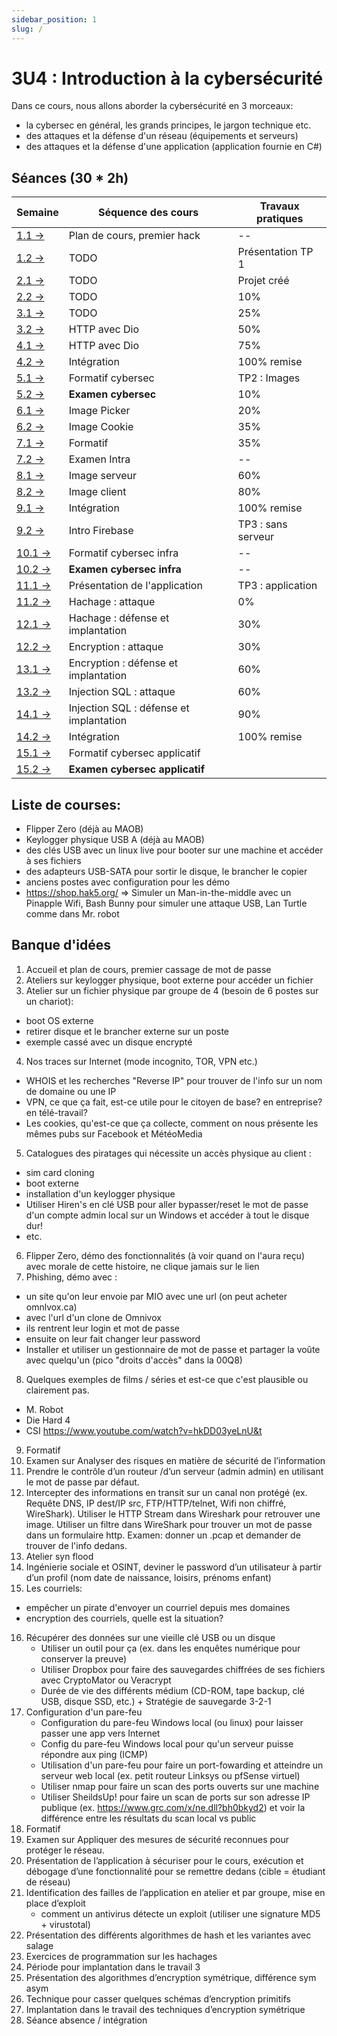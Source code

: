 ```yaml
---
sidebar_position: 1
slug: /
---
```


# 3U4 : Introduction à la cybersécurité

Dans ce cours, nous allons aborder la cybersécurité en 3 morceaux:
- la cybersec en général, les grands principes, le jargon technique etc.
- des attaques et la défense d'un réseau (équipements et serveurs)
- des attaques et la défense d'une application (application fournie en C#)


## Séances (30 * 2h)

| Semaine                       | Séquence des cours                      | Travaux pratiques  |
|-------------------------------|-----------------------------------------|--------------------|
| [1.1 →](cours/rencontre1.1)   | Plan de cours, premier hack             | --                 |
| [1.2 →](cours/rencontre1.2)   | TODO                                    | Présentation TP 1  |
| [2.1 →](cours/rencontre2.1)   | TODO                                    | Projet créé        |
| [2.2 →](cours/rencontre2.2)   | TODO                                    | 10%                |
| [3.1 →](cours/rencontre3.1)   | TODO                                    | 25%                |
| [3.2 →](cours/rencontre3.2)   | HTTP avec Dio                           | 50%                |
| [4.1 →](cours/rencontre4.1)   | HTTP avec Dio                           | 75%                |
| [4.2 →](cours/rencontre4.2)   | Intégration                             | 100% remise        |
| [5.1 →](cours/rencontre5.1)   | Formatif cybersec                       | TP2 : Images       |
| [5.2 →](cours/rencontre5.2)   | **Examen cybersec**                     | 10%                |
| [6.1 →](cours/rencontre6.1)   | Image Picker                            | 20%                |
| [6.2 →](cours/rencontre6.2)   | Image Cookie                            | 35%                |
| [7.1 →](cours/rencontre7.1)   | Formatif                                | 35%                |
| [7.2 →](cours/rencontre7.2)   | Examen Intra                            | --                 |
| [8.1 →](cours/rencontre8.1)   | Image serveur                           | 60%                |
| [8.2 →](cours/rencontre8.2)   | Image client                            | 80%                |
| [9.1 →](cours/rencontre9.1)   | Intégration                             | 100% remise        |
| [9.2 →](cours/rencontre9.2)   | Intro Firebase                          | TP3 : sans serveur |
| [10.1 →](cours/rencontre10.1) | Formatif cybersec infra                 | --                 |
| [10.2 →](cours/rencontre10.2) | **Examen cybersec infra**               | --                 |
| [11.1 →](cours/rencontre11.1) | Présentation de l'application           | TP3 : application  |
| [11.2 →](cours/rencontre11.2) | Hachage : attaque                       | 0%                 |
| [12.1 →](cours/rencontre12.1) | Hachage : défense et implantation       | 30%                |
| [12.2 →](cours/rencontre12.2) | Encryption : attaque                    | 30%                |
| [13.1 →](cours/rencontre13.1) | Encryption : défense et implantation    | 60%                |
| [13.2 →](cours/rencontre13.2) | Injection SQL : attaque                 | 60%                |
| [14.1 →](cours/rencontre14.1) | Injection SQL : défense et implantation | 90%                |
| [14.2 →](cours/rencontre14.2) | Intégration                             | 100% remise        |
| [15.1 →](cours/rencontre15.1) | Formatif cybersec applicatif            |                    |
| [15.2 →](cours/rencontre15.2) | **Examen cybersec applicatif**          |                    |



## Liste de courses:
- Flipper Zero (déjà au MAOB)
- Keylogger physique USB A (déjà au MAOB)
- des clés USB avec un linux live pour booter sur une machine et accéder à ses fichiers
- des adapteurs USB-SATA pour sortir le disque, le brancher le copier
- anciens postes avec configuration pour les démo
- https://shop.hak5.org/ => Simuler un Man-in-the-middle avec un Pinapple Wifi, Bash Bunny pour simuler une attaque USB, Lan Turtle comme dans Mr. robot

## Banque d'idées

1. Accueil et plan de cours, premier cassage de mot de passe
2. Ateliers sur keylogger physique, boot externe pour accéder un fichier
3. Atelier sur un fichier physique par groupe de 4 (besoin de 6 postes sur un chariot):
- boot OS externe
- retirer disque et le brancher externe sur un poste
- exemple cassé avec un disque encrypté
4. Nos traces sur Internet (mode incognito, TOR, VPN etc.)
- WHOIS et les recherches "Reverse IP" pour trouver de l'info sur un nom de domaine ou une IP
- VPN, ce que ça fait, est-ce utile pour le citoyen de base? en entreprise? en télé-travail?
- Les cookies, qu'est-ce que ça collecte, comment on nous présente les mêmes pubs sur Facebook et MétéoMedia
5. Catalogues des piratages qui nécessite un accès physique au client :
- sim card cloning
- boot externe
- installation d'un keylogger physique
- Utiliser Hiren's en clé USB pour aller bypasser/reset le mot de passe d'un compte admin local sur un Windows et accéder à tout le disque dur!
- etc.
6. Flipper Zero, démo des fonctionnalités (à voir quand on l'aura reçu) avec morale de cette histoire, ne clique jamais sur le lien
7. Phishing, démo avec :
- un site qu'on leur envoie par MIO avec une url (on peut acheter omnlvox.ca)
- avec l'url d'un clone de Omnivox
- ils rentrent leur login et mot de passe
- ensuite on leur fait changer leur password
- Installer et utiliser un gestionnaire de mot de passe et partager la voûte avec quelqu'un (pico "droits d'accès" dans la 00Q8)
8. Quelques exemples de films / séries et est-ce que c'est plausible ou clairement pas.
- M. Robot
- Die Hard 4
- CSI https://www.youtube.com/watch?v=hkDD03yeLnU&t
9. Formatif
10. Examen sur Analyser des risques en matière de sécurité de l’information
11. Prendre le contrôle d’un routeur /d’un serveur (admin admin) en utilisant le mot de passe par défaut.
12. Intercepter des informations en transit sur un canal non protégé (ex. Requête DNS, IP dest/IP src, FTP/HTTP/telnet, Wifi non chiffré, WireShark). Utiliser le HTTP Stream dans Wireshark pour retrouver une image. Utiliser un filtre dans WireShark pour trouver un mot de passe dans un formulaire http. Examen: donner un .pcap et demander de trouver de l'info dedans.
13. Atelier syn flood
14. Ingénierie sociale et OSINT, deviner le password d’un utilisateur à partir d’un profil (nom date de naissance, loisirs, prénoms enfant)
15. Les courriels:
- empêcher un pirate d'envoyer un courriel depuis mes domaines
- encryption des courriels, quelle est la situation?
16. Récupérer des données sur une vieille clé USB ou un disque
    - Utiliser un outil pour ça (ex. dans les enquêtes numérique pour conserver la preuve)
    - Utiliser Dropbox pour faire des sauvegardes chiffrées de ses fichiers avec CryptoMator ou Veracrypt
    - Durée de vie des différents médium (CD-ROM, tape backup, clé USB, disque SSD, etc.) + Stratégie de sauvegarde 3-2-1
17. Configuration d'un pare-feu
    - Configuration du pare-feu Windows local (ou linux) pour laisser passer une app vers Internet
    - Config du pare-feu Windows local pour qu'un serveur puisse répondre aux ping (ICMP)
    - Utilisation d'un pare-feu pour faire un port-fowarding et atteindre un serveur web local (ex. petit routeur Linksys ou pfSense virtuel)
    - Utiliser nmap pour faire un scan des ports ouverts sur une machine
    - Utiliser SheildsUp! pour faire un scan de ports sur son adresse IP publique (ex. https://www.grc.com/x/ne.dll?bh0bkyd2) et voir la différence entre les résultats du scan local vs public
18. Formatif
19. Examen sur Appliquer des mesures de sécurité reconnues pour protéger le réseau. 
20. Présentation de l’application à sécuriser pour le cours, exécution et débogage d’une fonctionnalité pour se remettre dedans (cible = étudiant de réseau)
21. Identification des failles de l’application en atelier et par groupe, mise en place d’exploit
    - comment un antivirus détecte un exploit (utiliser une signature MD5 + virustotal)
22. Présentation des différents algorithmes de hash et les variantes avec salage
23. Exercices de programmation sur les hachages
24. Période pour implantation dans le travail 3
25. Présentation des algorithmes d’encryption symétrique, différence sym asym
26. Technique pour casser quelques schémas d’encryption primitifs
27. Implantation dans le travail des techniques d’encryption symétrique
28. Séance absence / intégration

